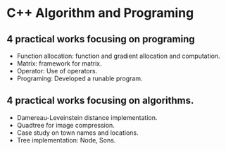 # C++ Algorithm and Programing

## 4 practical works focusing on programing

- Function allocation: function and gradient allocation and computation. 
- Matrix: framework for matrix.
- Operator: Use of operators.
- Programing: Developed a runable program.


## 4 practical works focusing on algorithms.

- Damereau-Leveinstein distance implementation.
- Quadtree for image compression.
- Case study on town names and locations.
- Tree implementation: Node, Sons.

